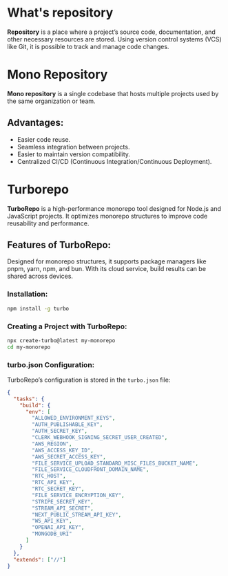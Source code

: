 # What's repository
**Repository** is a place where a project’s source code, documentation, and other necessary resources are stored. Using version control systems (VCS) like Git, it is possible to track and manage code changes.

# Mono Repository
**Mono repository** is a single codebase that hosts multiple projects used by the same organization or team.

## Advantages:
- Easier code reuse.
- Seamless integration between projects.
- Easier to maintain version compatibility.
- Centralized CI/CD (Continuous Integration/Continuous Deployment).

# Turborepo
**TurboRepo** is a high-performance monorepo tool designed for Node.js and JavaScript projects. It optimizes monorepo structures to improve code reusability and performance.

## Features of TurboRepo:
Designed for monorepo structures, it supports package managers like pnpm, yarn, npm, and bun. With its cloud service, build results can be shared across devices.

### Installation:
```sh
npm install -g turbo
```

### Creating a Project with TurboRepo:
```sh
npx create-turbo@latest my-monorepo
cd my-monorepo
```

### turbo.json Configuration:
TurboRepo’s configuration is stored in the `turbo.json` file:
```json
{
  "tasks": {
    "build": {
      "env": [
        "ALLOWED_ENVIRONMENT_KEYS",
        "AUTH_PUBLISHABLE_KEY",
        "AUTH_SECRET_KEY",
        "CLERK_WEBHOOK_SIGNING_SECRET_USER_CREATED",
        "AWS_REGION",
        "AWS_ACCESS_KEY_ID",
        "AWS_SECRET_ACCESS_KEY",
        "FILE_SERVICE_UPLOAD_STANDARD_MISC_FILES_BUCKET_NAME",
        "FILE_SERVICE_CLOUDFRONT_DOMAIN_NAME",
        "RTC_HOST",
        "RTC_API_KEY",
        "RTC_SECRET_KEY",
        "FILE_SERVICE_ENCRYPTION_KEY",
        "STRIPE_SECRET_KEY",
        "STREAM_API_SECRET",
        "NEXT_PUBLIC_STREAM_API_KEY",
        "WS_API_KEY",
        "OPENAI_API_KEY",
        "MONGODB_URI"
      ]
    }
  },
  "extends": ["//"]
}

```
